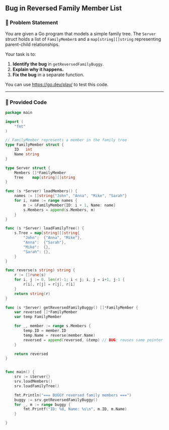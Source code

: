 ## Bug in Reversed Family Member List

### 📝 Problem Statement

You are given a Go program that models a simple family tree. The `Server` struct holds a list of `FamilyMember`s and a `map[string][]string` representing parent-child relationships.

Your task is to:

1. **Identify the bug** in `getReversedFamilyBuggy`.
2. **Explain why it happens.**
3. **Fix the bug** in a separate function.

You can use https://go.dev/play/ to test this code.

---

### 📄 Provided Code

```go
package main

import (
	"fmt"
)

// FamilyMember represents a member in the family tree
type FamilyMember struct {
	ID   int
	Name string
}

type Server struct {
	Members []*FamilyMember
	Tree    map[string][]string
}

func (s *Server) loadMembers() {
	names := []string{"John", "Anna", "Mike", "Sarah"}
	for i, name := range names {
		m := &FamilyMember{ID: i + 1, Name: name}
		s.Members = append(s.Members, m)
	}
}

func (s *Server) loadFamilyTree() {
	s.Tree = map[string][]string{
		"John":  {"Anna", "Mike"},
		"Anna":  {"Sarah"},
		"Mike":  {},
		"Sarah": {},
	}
}

func reverse(s string) string {
	r := []rune(s)
	for i, j := 0, len(r)-1; i < j; i, j = i+1, j-1 {
		r[i], r[j] = r[j], r[i]
	}
	return string(r)
}

func (s *Server) getReversedFamilyBuggy() []*FamilyMember {
	var reversed []*FamilyMember
	var temp FamilyMember

	for _, member := range s.Members {
		temp.ID = member.ID
		temp.Name = reverse(member.Name)
		reversed = append(reversed, &temp) // BUG: reuses same pointer
	}

	return reversed
}


func main() {
	srv := &Server{}
	srv.loadMembers()
	srv.loadFamilyTree()

	fmt.Println("=== BUGGY reversed family members ===")
	buggy := srv.getReversedFamilyBuggy()
	for _, m := range buggy {
		fmt.Printf("ID: %d, Name: %s\n", m.ID, m.Name)
	}

}
```